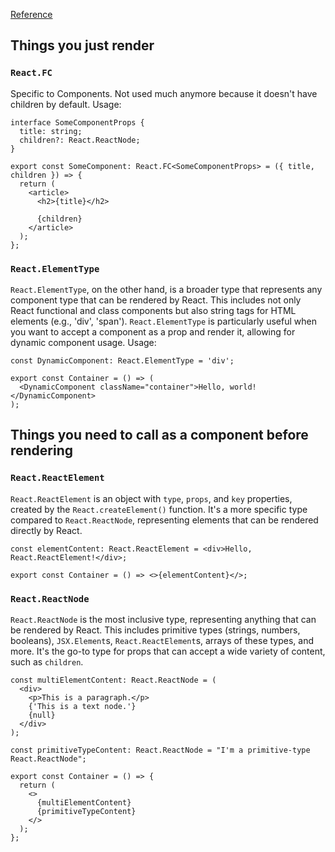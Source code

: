 [Reference](https://dev.to/itswillt/explaining-reacts-types-940?context=digest)

## Things you just render
### `React.FC`
Specific to Components. Not used much anymore because it doesn't have children by default. Usage:

```tsx
interface SomeComponentProps {
  title: string;
  children?: React.ReactNode;
}

export const SomeComponent: React.FC<SomeComponentProps> = ({ title, children }) => {
  return (
    <article>
      <h2>{title}</h2>

      {children}
    </article>
  );
};
```

### `React.ElementType`
`React.ElementType`, on the other hand, is a broader type that represents any component type that can be rendered by React. This includes not only React functional and class components but also string tags for HTML elements (e.g., 'div', 'span'). `React.ElementType` is particularly useful when you want to accept a component as a prop and render it, allowing for dynamic component usage. Usage:

```tsx
const DynamicComponent: React.ElementType = 'div';

export const Container = () => (
  <DynamicComponent className="container">Hello, world!</DynamicComponent>
);
```

## Things you need to call as a component before rendering
### `React.ReactElement`
`React.ReactElement` is an object with `type`, `props`, and `key` properties, created by the `React.createElement()` function. It's a more specific type compared to `React.ReactNode`, representing elements that can be rendered directly by React.  

```tsx
const elementContent: React.ReactElement = <div>Hello, React.ReactElement!</div>;

export const Container = () => <>{elementContent}</>;
```

### `React.ReactNode`
`React.ReactNode` is the most inclusive type, representing anything that can be rendered by React. This includes primitive types (strings, numbers, booleans), `JSX.Element`s, `React.ReactElement`s, arrays of these types, and more. It's the go-to type for props that can accept a wide variety of content, such as `children`.  

```tsx
const multiElementContent: React.ReactNode = (
  <div>
    <p>This is a paragraph.</p>
    {'This is a text node.'}
    {null}
  </div>
);

const primitiveTypeContent: React.ReactNode = "I'm a primitive-type React.ReactNode";

export const Container = () => {
  return (
    <>
      {multiElementContent}
      {primitiveTypeContent}
    </>
  );
};
```
